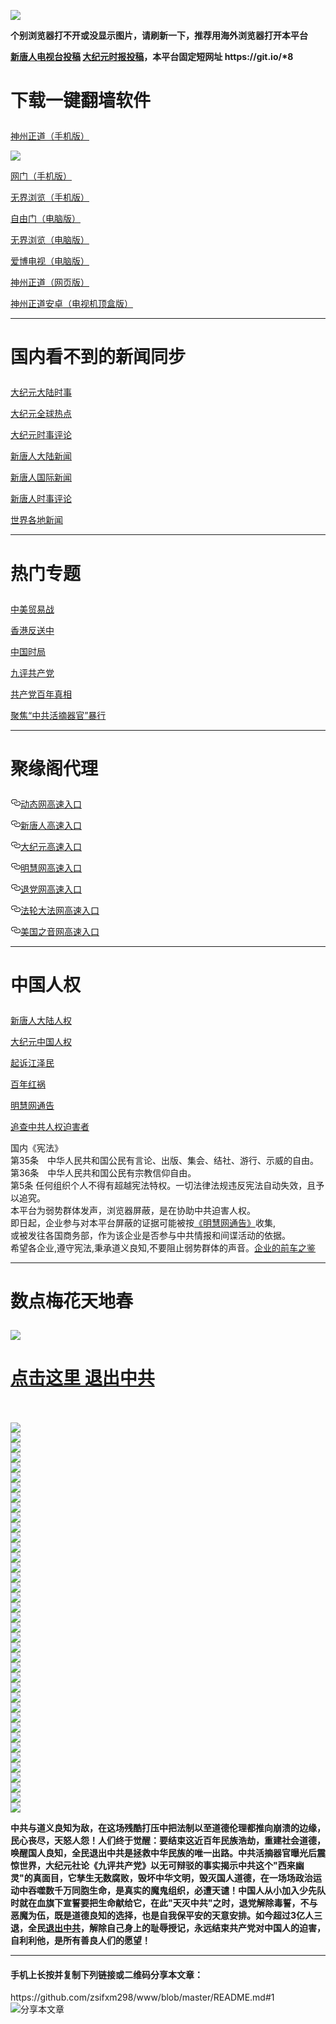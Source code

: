 <a name="1" id="1" target="_blank"></a> <span id="1"></span>
<a name="2" id="2" target="_blank"></a> <span id="2"></span>
<a name="3" id="3" target="_blank"></a> <span id="3"></span>
<a name="4" id="4" target="_blank"></a> <span id="4"></span>
<a name="5" id="5" target="_blank"></a> <span id="5"></span>
<a name="6" id="6" target="_blank"></a> <span id="6"></span>
<a name="7" id="7" target="_blank"></a> <span id="7"></span>
<a name="8" id="8" target="_blank"></a> <span id="8"></span>
<img src="https://raw.githubusercontent.com/zsifxm298/www/master/t/fq1.jpg"><br>
<p><strong>个别浏览器打不开或没显示图片，请刷新一下，推荐用海外浏览器打开本平台</strong></p>
<p><strong><a href="https://github.com/zsifxm298/ntdtv/blob/master/gb/contribute.md#1">新唐人电视台投稿</a>  <a href="https://github.com/zsifxm298/djy/blob/master/gb/about-djy.md#1">大纪元时报投稿</a>，本平台固定短网址 https://git.io/*8</strong></p>

<h1><p><strong>下载一键翻墙软件</strong></p></h1>
<p><a href="https://github.com/SzzdOgate/update/raw/master/extras/SzzdOgate.apk?fldfh2">神州正道（手机版）</a><img src="https://raw.githubusercontent.com/hao369/a/master/benzoutuijian.gif" alt=""></p>
<img src="https://gitlab.com/szzdlab/www/raw/master/t/sz.jpg"><br>
<p><a href="https://gitlab.com/szzdlab/www/raw/master/szzd/oGate.apk?fldfh2">网门（手机版）</a><img src="https://raw.githubusercontent.com/hao369/a/master/benzoutuijian.gif" alt=""></p>
<p><a href="https://gitlab.com/szzdlab/www/raw/master/szzd/um.apk?raw=true">无界浏览（手机版）</a></p>
<p><a href="https://gitlab.com/szzdlab/www/raw/master/szzd/fgp.zip?fldfh2">自由门（电脑版）</a><img src="https://raw.githubusercontent.com/hao369/a/master/benzoutuijian.gif" alt=""></p>
<p><a href="https://gitlab.com/szzdlab/www/raw/master/szzd/u.zip?fldfh2">无界浏览（电脑版）</a><img src="https://raw.githubusercontent.com/hao369/a/master/benzoutuijian.gif" alt=""></p>
<p><a href="https://gitlab.com/szzdlab/www/raw/master/szzd/iPPOTV.zip">爱博电视（电脑版）</a></p>
<p><a href="https://gitlab.com/szzdlab/www/raw/master/szzd/szzdogate.rar?fldfh2">神州正道（网页版）</a></p>
<p><a href="https://gitlab.com/szzdlab/www/raw/master/szzd/SzzdOgateTV.apk?fldfh2">神州正道安卓（电视机顶盒版）</a></p>

<hr>
<h1><p><strong>国内看不到的新闻同步</strong></p></h1>
<p><a target="_blank" href="https://github.com/zsifxm298/djy/blob/master/gb/nsc413.md?flntdtv#1">大纪元大陆时事</a></p>
<p><a target="_blank" href="https://github.com/zsifxm298/djy/blob/master/gb/n24hr.md?flntdtv#1">大纪元全球热点</a></p>
<p><a target="_blank" href="https://github.com/zsifxm298/djy/blob/master/gb/news392.md?flntdtv#1">大纪元时事评论</a></p>
<p><a target="_blank" href="https://github.com/zsifxm298/ntdtv/blob/master/gb/prog204_1.md?flntdtv#1">新唐人大陆新闻</a></p>
<p><a target="_blank" href="https://github.com/zsifxm298/ntdtv/blob/master/gb/prog202_1.md?flntdtv#1">新唐人国际新闻</a></p>
<p><a target="_blank" href="https://github.com/zsifxm298/ntdtv/blob/master/gb/prog207_1.md?flntdtv#1">新唐人时事评论</a></p>
<p><a target="_blank" href="https://github.com/gfw-breaker/banned-news1/blob/master/README.md">世界各地新闻</a></p>
<hr>
<h1><p><strong>热门专题</strong></p></h1>
<p><a target="_blank" href="https://github.com/zsifxm298/ntdtv/blob/master/gb/prog1745_1.md?flntdtv#1">中美贸易战</a></p>
<p><a target="_blank" href="https://github.com/zsifxm298/ntdtv/blob/master/gb/prog205_1.md?flntdtv#1">香港反送中</a></p>
<p><a target="_blank" href="https://github.com/zsifxm298/ntdtv/blob/master/gb/prog1138_1.md?flntdtv#1">中国时局</a></p>
<p><a target="_blank" href="https://github.com/zsifxm298/djy/blob/master/gb/9p.md?flntdtv#1">九评共产党</a></p>
<p><a target="_blank" href="https://github.com/zsifxm298/ntdtv/blob/master/gb/prog1647_1.md?flntdtv#1">共产党百年真相</a></p>
<p><a target="_blank" href="https://github.com/zsifxm298/ntdtv/blob/master/gb/prog447_1.md?flntdtv#1">聚焦“中共活摘器官”暴行</a></p>


<hr><h1><p>聚缘阁代理</p></h1>
<p>
<a id="user-content-动态网高速入口" class="anchor" href="#%E5%8A%A8%E6%80%81%E7%BD%91%E9%AB%98%E9%80%9F%E5%85%A5%E5%8F%A3" aria-hidden="true"><svg class="octicon octicon-link" viewbox="0 0 16 16" version="1.1" width="16" height="16" aria-hidden="true"><path fill-rule="evenodd" d="M4 9h1v1H4c-1.5 0-3-1.69-3-3.5S2.55 3 4 3h4c1.45 0 3 1.69 3 3.5 0 1.41-.91 2.72-2 3.25V8.59c.58-.45 1-1.27 1-2.09C10 5.22 8.98 4 8 4H4c-.98 0-2 1.22-2 2.5S3 9 4 9zm9-3h-1v1h1c1 0 2 1.22 2 2.5S13.98 12 13 12H9c-.98 0-2-1.22-2-2.5 0-.83.42-1.64 1-2.09V6.25c-1.09.53-2 1.84-2 3.25C6 11.31 7.55 13 9 13h4c1.45 0 3-1.69 3-3.5S14.5 6 13 6z"></path></svg></a><a href="http://ewwe4e.n6a.neoxom.eu/c/bddaw/3552" rel="nofollow">动态网高速入口</a><img src="https://raw.githubusercontent.com/hao369/a/master/jygdl.gif" alt="">
</p>
<p>
<a id="user-content-新唐人高速入口" class="anchor" href="#%E6%96%B0%E5%94%90%E4%BA%BA%E9%AB%98%E9%80%9F%E5%85%A5%E5%8F%A3" aria-hidden="true"><svg class="octicon octicon-link" viewbox="0 0 16 16" version="1.1" width="16" height="16" aria-hidden="true"><path fill-rule="evenodd" d="M4 9h1v1H4c-1.5 0-3-1.69-3-3.5S2.55 3 4 3h4c1.45 0 3 1.69 3 3.5 0 1.41-.91 2.72-2 3.25V8.59c.58-.45 1-1.27 1-2.09C10 5.22 8.98 4 8 4H4c-.98 0-2 1.22-2 2.5S3 9 4 9zm9-3h-1v1h1c1 0 2 1.22 2 2.5S13.98 12 13 12H9c-.98 0-2-1.22-2-2.5 0-.83.42-1.64 1-2.09V6.25c-1.09.53-2 1.84-2 3.25C6 11.31 7.55 13 9 13h4c1.45 0 3-1.69 3-3.5S14.5 6 13 6z"></path></svg></a><a href="http://wrf9fe.n6a.neoxom.eu/c/bddaw/5" rel="nofollow">新唐人高速入口</a>
</p>
<p>
<a id="user-content-大纪元高速入口" class="anchor" href="#%E5%A4%A7%E7%BA%AA%E5%85%83%E9%AB%98%E9%80%9F%E5%85%A5%E5%8F%A3" aria-hidden="true"><svg class="octicon octicon-link" viewbox="0 0 16 16" version="1.1" width="16" height="16" aria-hidden="true"><path fill-rule="evenodd" d="M4 9h1v1H4c-1.5 0-3-1.69-3-3.5S2.55 3 4 3h4c1.45 0 3 1.69 3 3.5 0 1.41-.91 2.72-2 3.25V8.59c.58-.45 1-1.27 1-2.09C10 5.22 8.98 4 8 4H4c-.98 0-2 1.22-2 2.5S3 9 4 9zm9-3h-1v1h1c1 0 2 1.22 2 2.5S13.98 12 13 12H9c-.98 0-2-1.22-2-2.5 0-.83.42-1.64 1-2.09V6.25c-1.09.53-2 1.84-2 3.25C6 11.31 7.55 13 9 13h4c1.45 0 3-1.69 3-3.5S14.5 6 13 6z"></path></svg></a><a href="http://fd2wfee.n6a.neoxom.eu/c/bddaw/7" rel="nofollow">大纪元高速入口</a>
</p>
<p>
<a id="user-content-明慧网高速入口" class="anchor" href="#%E6%98%8E%E6%85%A7%E7%BD%91%E9%AB%98%E9%80%9F%E5%85%A5%E5%8F%A3" aria-hidden="true"><svg class="octicon octicon-link" viewbox="0 0 16 16" version="1.1" width="16" height="16" aria-hidden="true"><path fill-rule="evenodd" d="M4 9h1v1H4c-1.5 0-3-1.69-3-3.5S2.55 3 4 3h4c1.45 0 3 1.69 3 3.5 0 1.41-.91 2.72-2 3.25V8.59c.58-.45 1-1.27 1-2.09C10 5.22 8.98 4 8 4H4c-.98 0-2 1.22-2 2.5S3 9 4 9zm9-3h-1v1h1c1 0 2 1.22 2 2.5S13.98 12 13 12H9c-.98 0-2-1.22-2-2.5 0-.83.42-1.64 1-2.09V6.25c-1.09.53-2 1.84-2 3.25C6 11.31 7.55 13 9 13h4c1.45 0 3-1.69 3-3.5S14.5 6 13 6z"></path></svg></a><a href="http://we234re.n6a.neoxom.eu/c/bddaw/3" rel="nofollow">明慧网高速入口</a>
</p>
<p>
<a id="user-content-退党网高速入口" class="anchor" href="#%E9%80%80%E5%85%9A%E7%BD%91%E9%AB%98%E9%80%9F%E5%85%A5%E5%8F%A3" aria-hidden="true"><svg class="octicon octicon-link" viewbox="0 0 16 16" version="1.1" width="16" height="16" aria-hidden="true"><path fill-rule="evenodd" d="M4 9h1v1H4c-1.5 0-3-1.69-3-3.5S2.55 3 4 3h4c1.45 0 3 1.69 3 3.5 0 1.41-.91 2.72-2 3.25V8.59c.58-.45 1-1.27 1-2.09C10 5.22 8.98 4 8 4H4c-.98 0-2 1.22-2 2.5S3 9 4 9zm9-3h-1v1h1c1 0 2 1.22 2 2.5S13.98 12 13 12H9c-.98 0-2-1.22-2-2.5 0-.83.42-1.64 1-2.09V6.25c-1.09.53-2 1.84-2 3.25C6 11.31 7.55 13 9 13h4c1.45 0 3-1.69 3-3.5S14.5 6 13 6z"></path></svg></a><a href="http://wxs45te.n6a.neoxom.eu/c/bddaw/8" rel="nofollow">退党网高速入口</a>
</p>
<p>
<a id="user-content-法轮大法网高速入口" class="anchor" href="#%E6%B3%95%E8%BD%AE%E5%A4%A7%E6%B3%95%E7%BD%91%E9%AB%98%E9%80%9F%E5%85%A5%E5%8F%A3" aria-hidden="true"><svg class="octicon octicon-link" viewbox="0 0 16 16" version="1.1" width="16" height="16" aria-hidden="true"><path fill-rule="evenodd" d="M4 9h1v1H4c-1.5 0-3-1.69-3-3.5S2.55 3 4 3h4c1.45 0 3 1.69 3 3.5 0 1.41-.91 2.72-2 3.25V8.59c.58-.45 1-1.27 1-2.09C10 5.22 8.98 4 8 4H4c-.98 0-2 1.22-2 2.5S3 9 4 9zm9-3h-1v1h1c1 0 2 1.22 2 2.5S13.98 12 13 12H9c-.98 0-2-1.22-2-2.5 0-.83.42-1.64 1-2.09V6.25c-1.09.53-2 1.84-2 3.25C6 11.31 7.55 13 9 13h4c1.45 0 3-1.69 3-3.5S14.5 6 13 6z"></path></svg></a><a href="http://w1b2e9t.n6a.neoxom.eu/c/bddaw/15" rel="nofollow">法轮大法网高速入口</a>
</p>
<p>
<a id="user-content-美国之音网高速入口" class="anchor" href="#%E7%BE%8E%E5%9B%BD%E4%B9%8B%E9%9F%B3%E7%BD%91%E9%AB%98%E9%80%9F%E5%85%A5%E5%8F%A3" aria-hidden="true"><svg class="octicon octicon-link" viewbox="0 0 16 16" version="1.1" width="16" height="16" aria-hidden="true"><path fill-rule="evenodd" d="M4 9h1v1H4c-1.5 0-3-1.69-3-3.5S2.55 3 4 3h4c1.45 0 3 1.69 3 3.5 0 1.41-.91 2.72-2 3.25V8.59c.58-.45 1-1.27 1-2.09C10 5.22 8.98 4 8 4H4c-.98 0-2 1.22-2 2.5S3 9 4 9zm9-3h-1v1h1c1 0 2 1.22 2 2.5S13.98 12 13 12H9c-.98 0-2-1.22-2-2.5 0-.83.42-1.64 1-2.09V6.25c-1.09.53-2 1.84-2 3.25C6 11.31 7.55 13 9 13h4c1.45 0 3-1.69 3-3.5S14.5 6 13 6z"></path></svg></a><a href="http://w33e4h.n6a.neoxom.eu/c/bddaw/18" rel="nofollow">美国之音网高速入口</a>
</p>
<hr>
<h1><p><strong>中国人权</strong></p></h1>
<p><a target="_blank" href="https://github.com/zsifxm298/ntdtv/blob/master/gb/prog1135_1.md?fldfzsifxm298#1">新唐人大陆人权</a></p>
<p><a target="_blank" href="https://github.com/zsifxm298/djy/blob/master/gb/ncid278.md?fldfzsifxm298#1">大纪元中国人权</a></p>
<p><a target="_blank" href="https://github.com/zsifxm298/djy/blob/master/gb/nf6123.md?fldfzsifxm298#1">起诉江泽民</a></p>
<p><a target="_blank" href="https://github.com/zsifxm298/ntdtv/blob/master/gb/prog1704_1.md?fldfzsifxm298#1">百年红祸</a></p>
<p><a href="https://github.com/zsifxm298/djy/blob/master/gb/mh/mhtg.md#1">明慧网通告</a></p>
<p><a target="_blank" href="https://github.com/zsifxm298/ntdtv/blob/master/gb/prog422209_1.md?fldfzsifxm298#1">追查中共人权迫害者</a></p>
国内《宪法》<br>
第35条　中华人民共和国公民有言论、出版、集会、结社、游行、示威的自由。<br>
第36条　中华人民共和国公民有宗教信仰自由。<br>
第5条  任何组织个人不得有超越宪法特权。一切法律法规违反宪法自动失效，且予以追究。<br>
本平台为弱势群体发声，浏览器屏蔽，是在协助中共迫害人权。<br>
即日起，企业参与对本平台屏蔽的证据可能被按<a target="_blank" href="https://github.com/zsifxm298/djy/blob/master/gb/mh/mhtg.md?fldfzsifxm298#1">《明慧网通告》</a>收集,<br>
或被发往各国商务部，作为该企业是否参与中共情报和间谍活动的依据。<br>
希望各企业,遵守宪法,秉承道义良知,不要阻止弱势群体的声音。<a target="_blank" href="https://github.com/zsifxm298/djy/blob/master/gb/rq.md?fldfzsifxm298#1">企业的前车之鉴</a>
<hr>
<h1><p><strong>数点梅花天地春</strong></p></h1>
<img src="https://raw.githubusercontent.com/zsifxm298/www/master/t/01.jpg">
<h1><strong><a href="https://s3-us-west-1.amazonaws.com/ogaten/show.htm?ogQuit.aspx&from=852" rel="nofollow">点击这里 退出中共</a></strong></h1><br>
<br>
<a name="9" id="9" target="_blank"></a> <span id="9"></span>
<img src="https://raw.githubusercontent.com/zsifxm298/www/master/t/03.jpg"><br>
<img src="https://raw.githubusercontent.com/zsifxm298/www/master/t/04.jpg"><br>
<img src="https://raw.githubusercontent.com/zsifxm298/www/master/t/06.jpg"><br>
<img src="https://raw.githubusercontent.com/zsifxm298/www/master/t/07.jpg"><br>
<img src="https://raw.githubusercontent.com/zsifxm298/www/master/t/10.jpg"><br>
<img src="https://raw.githubusercontent.com/zsifxm298/www/master/t/11.jpg"><br>
<img src="https://raw.githubusercontent.com/zsifxm298/www/master/t/12.jpg"><br>
<img src="https://raw.githubusercontent.com/zsifxm298/www/master/t/13.jpg"><br>
<img src="https://raw.githubusercontent.com/zsifxm298/www/master/t/14.jpg"><br>
<img src="https://raw.githubusercontent.com/zsifxm298/www/master/t/15.jpg"><br>
<img src="https://raw.githubusercontent.com/zsifxm298/www/master/t/16.jpg"><br>
<img src="https://raw.githubusercontent.com/zsifxm298/www/master/t/17.jpg"><br>
<img src="https://raw.githubusercontent.com/zsifxm298/www/master/t/18.jpg"><br>
<img src="https://raw.githubusercontent.com/zsifxm298/www/master/t/19.jpg"><br>
<img src="https://raw.githubusercontent.com/zsifxm298/www/master/t/20.jpg"><br>
<img src="https://raw.githubusercontent.com/zsifxm298/www/master/t/21.jpg"><br>
<img src="https://raw.githubusercontent.com/zsifxm298/www/master/t/22.jpg"><br>
<img src="https://raw.githubusercontent.com/zsifxm298/www/master/t/23.jpg"><br>
<img src="https://raw.githubusercontent.com/zsifxm298/www/master/t/24.jpg"><br>
<img src="https://raw.githubusercontent.com/zsifxm298/www/master/t/25.jpg"><br>
<img src="https://raw.githubusercontent.com/zsifxm298/www/master/t/26.jpg"><br>
<img src="https://raw.githubusercontent.com/zsifxm298/www/master/t/27.jpg"><br>
<img src="https://raw.githubusercontent.com/zsifxm298/www/master/t/28.jpg"><br>
<img src="https://raw.githubusercontent.com/zsifxm298/www/master/t/29.jpg"><br>
<img src="https://raw.githubusercontent.com/zsifxm298/www/master/t/30.jpg"><br>
<img src="https://raw.githubusercontent.com/zsifxm298/www/master/t/31.jpg"><br>
<img src="https://raw.githubusercontent.com/zsifxm298/www/master/t/32.jpg"><br>
<img src="https://raw.githubusercontent.com/zsifxm298/www/master/t/33.jpg"><br>
<img src="https://raw.githubusercontent.com/zsifxm298/www/master/t/34.jpg"><br>
<img src="https://raw.githubusercontent.com/zsifxm298/www/master/t/35.jpg"><br>
<img src="https://raw.githubusercontent.com/zsifxm298/www/master/t/36.jpg"><br>
<img src="https://raw.githubusercontent.com/zsifxm298/www/master/t/37.jpg"><br>
<img src="https://raw.githubusercontent.com/zsifxm298/www/master/t/38.jpg"><br>
<img src="https://raw.githubusercontent.com/zsifxm298/www/master/t/39.jpg"><br>
<img src="https://raw.githubusercontent.com/zsifxm298/www/master/t/40.jpg"><br>
<img src="https://raw.githubusercontent.com/zsifxm298/www/master/t/41.jpg"><br>
<img src="https://raw.githubusercontent.com/zsifxm298/www/master/t/42.jpg"><br>
<img src="https://raw.githubusercontent.com/zsifxm298/www/master/t/43.jpg"><br>
<img src="https://raw.githubusercontent.com/zsifxm298/www/master/t/44.jpg"><br>
<p><p><strong>中共与道义良知为敌，在这场残酷打压中把法制以至道德伦理都推向崩溃的边缘，民心丧尽，天怒人怨！人们终于觉醒：要结束这近百年民族浩劫，重建社会道德，唤醒国人良知，全民退出中共是拯救中华民族的唯一出路。中共活摘器官曝光后震惊世界，大纪元社论《九评共产党》以无可辩驳的事实揭示中共这个"西来幽灵"的真面目，它孳生无数腐败，毁坏中华文明，毁灭国人道德，在一场场政治运动中吞噬数千万同胞生命，是真实的魔鬼组织，必遭天谴！中国人从小加入少先队时就在血旗下宣誓要把生命献给它，在此"天灭中共"之时，退党解除毒誓，不与恶魔为伍，既是道德良知的选择，也是自我保平安的天意安排。如今超过3亿人三退，全民<a href="https://s3-us-west-1.amazonaws.com/ogaten/show.htm?ogQuit.aspx&from=852" rel="nofollow">退出中共</a>，解除自己身上的耻辱授记，永远结束共产党对中国人的迫害，自利利他，是所有善良人们的愿望！</strong></p></p>
<hr>
<h4>手机上长按并复制下列链接或二维码分享本文章：</h4>https://github.com/zsifxm298/www/blob/master/README.md#1<br><img src="http://d1p1.ip.zn2.us/v.php?action=qrcode&url=https://github.com/zsifxm298/www/blob/master/README.md%231" title="分享本文章"></img

